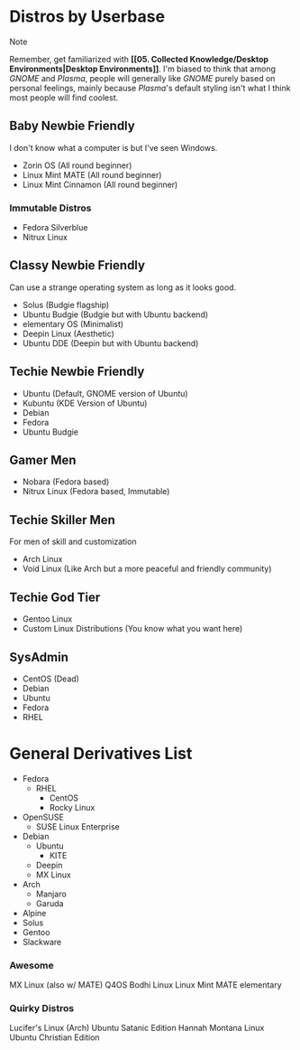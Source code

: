 # Distros by Userbase

> [!NOTE]
> Remember, get familiarized with **[[05. Collected Knowledge/Desktop Environments|Desktop Environments]]**. I'm biased to think that among *GNOME* and *Plasma*, people will generally like *GNOME* purely based on personal feelings, mainly because *Plasma*'s default styling isn't what I think most people will find coolest.
## Baby Newbie Friendly
I don't know what a computer is but I've seen Windows.

- Zorin OS (All round beginner)
- Linux Mint MATE (All round beginner)
- Linux Mint Cinnamon (All round beginner)

### Immutable Distros
- Fedora Silverblue
- Nitrux Linux
## Classy Newbie Friendly
Can use a strange operating system as long as it looks good.

- Solus (Budgie flagship)
- Ubuntu Budgie (Budgie but with Ubuntu backend)
- elementary OS (Minimalist)
- Deepin Linux (Aesthetic)
- Ubuntu DDE (Deepin but with Ubuntu backend)
## Techie Newbie Friendly
- Ubuntu (Default, GNOME version of Ubuntu)
- Kubuntu (KDE Version of Ubuntu)
- Debian
- Fedora
- Ubuntu Budgie
## Gamer Men
- Nobara (Fedora based)
- Nitrux Linux (Fedora based, Immutable)
## Techie Skiller Men
For men of skill and customization
- Arch Linux
- Void Linux (Like Arch but a more peaceful and friendly community)
## Techie God Tier
- Gentoo Linux
- Custom Linux Distributions (You know what you want here)
## SysAdmin
- CentOS (Dead)
- Debian
- Ubuntu
- Fedora
- RHEL
# General Derivatives List
- Fedora
	- RHEL
		- CentOS
		- Rocky Linux
- OpenSUSE
	- SUSE Linux Enterprise
- Debian
	- Ubuntu
		- KITE
	- Deepin
	- MX Linux
- Arch
	- Manjaro
	- Garuda
- Alpine
- Solus
- Gentoo
- Slackware

### Awesome
MX Linux (also w/ MATE)
Q4OS
Bodhi Linux
Linux Mint MATE
elementary

### Quirky Distros
Lucifer's Linux (Arch)
Ubuntu Satanic Edition
Hannah Montana Linux
Ubuntu Christian Edition
